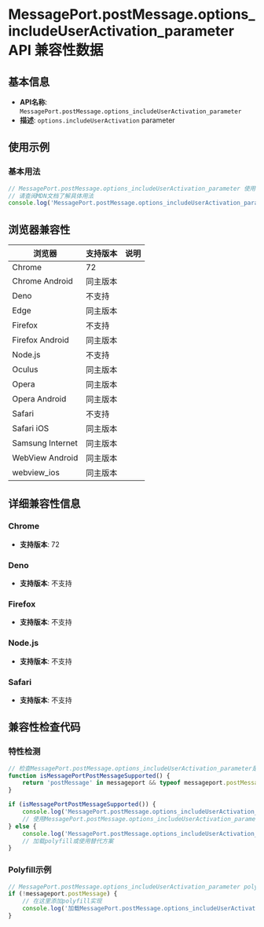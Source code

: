# MessagePort.postMessage.options_includeUserActivation_parameter API 兼容性数据

## 基本信息

- **API名称**: `MessagePort.postMessage.options_includeUserActivation_parameter`
- **描述**: `options.includeUserActivation` parameter

## 使用示例

### 基本用法

```javascript
// MessagePort.postMessage.options_includeUserActivation_parameter 使用示例
// 请查阅MDN文档了解具体用法
console.log('MessagePort.postMessage.options_includeUserActivation_parameter API');
```

## 浏览器兼容性

| 浏览器 | 支持版本 | 说明 |
|--------|----------|------|
| Chrome | 72 |  |
| Chrome Android | 同主版本 |  |
| Deno | 不支持 |  |
| Edge | 同主版本 |  |
| Firefox | 不支持 |  |
| Firefox Android | 同主版本 |  |
| Node.js | 不支持 |  |
| Oculus | 同主版本 |  |
| Opera | 同主版本 |  |
| Opera Android | 同主版本 |  |
| Safari | 不支持 |  |
| Safari iOS | 同主版本 |  |
| Samsung Internet | 同主版本 |  |
| WebView Android | 同主版本 |  |
| webview_ios | 同主版本 |  |

## 详细兼容性信息

### Chrome

- **支持版本**: 72

### Deno

- **支持版本**: 不支持

### Firefox

- **支持版本**: 不支持

### Node.js

- **支持版本**: 不支持

### Safari

- **支持版本**: 不支持

## 兼容性检查代码

### 特性检测

```javascript
// 检查MessagePort.postMessage.options_includeUserActivation_parameter是否支持
function isMessagePortPostMessageSupported() {
    return 'postMessage' in messageport && typeof messageport.postMessage === 'function';
}

if (isMessagePortPostMessageSupported()) {
    console.log('MessagePort.postMessage.options_includeUserActivation_parameter 支持');
    // 使用MessagePort.postMessage.options_includeUserActivation_parameter
} else {
    console.log('MessagePort.postMessage.options_includeUserActivation_parameter 不支持，需要polyfill');
    // 加载polyfill或使用替代方案
}
```

### Polyfill示例

```javascript
// MessagePort.postMessage.options_includeUserActivation_parameter polyfill
if (!messageport.postMessage) {
    // 在这里添加polyfill实现
    console.log('加载MessagePort.postMessage.options_includeUserActivation_parameter polyfill');
}
```

